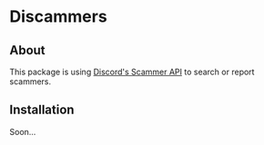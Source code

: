# Discammers
## About
This package is using [Discord's Scammer API](https://discordscammers.com/application) to search or report scammers.
## Installation
Soon...
